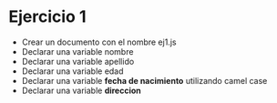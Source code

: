 # Ejercicio 1

* Crear un documento con el nombre ej1.js
* Declarar una variable nombre
* Declarar una variable apellido
* Declarar una variable edad
* Declarar una variable **fecha de nacimiento** utilizando camel case
* Declarar una variable **direccion** 

